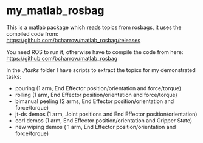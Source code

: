 # my_matlab_rosbag

This is a matlab package which reads topics from rosbags, it uses the compiled code from:  
https://github.com/bcharrow/matlab_rosbag/releases

You need ROS to run it, otherwise have to compile the code from here: 
https://github.com/bcharrow/matlab_rosbag

In the *./tasks* folder I have scripts to extract the topics for my demonstrated tasks:

- pouring (1 arm, End Effector position/orientation and force/torque)
- rolling (1 arm, End Effector position/orientation and force/torque)
- bimanual peeling (2 arms, End Effector position/orientation and force/torque)
- jt-ds demos (1 arm, Joint positions and End Effector position/orientation)
- corl demos (1 arm, End Effector position/orientation and Gripper State)
- new wiping demos ( 1 arm, End Effector position/orientation and force/torque)

